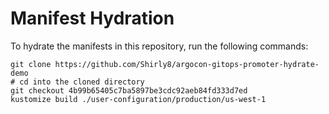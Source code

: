 # Manifest Hydration

To hydrate the manifests in this repository, run the following commands:

```shell
git clone https://github.com/Shirly8/argocon-gitops-promoter-hydrate-demo
# cd into the cloned directory
git checkout 4b99b65405c7ba5897be3cdc92aeb84fd333d7ed
kustomize build ./user-configuration/production/us-west-1
```
